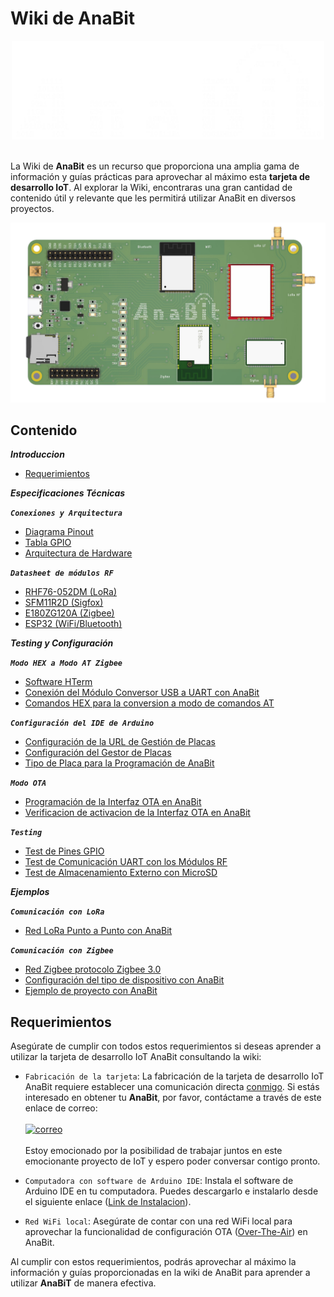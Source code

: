 # Wiki de AnaBit


<center><img src="assets/Logos/LogoAnaBit.svg" alt="drawing" width="500" /></center>

</br>

La Wiki de **AnaBit** es un recurso que proporciona una amplia gama de información y guías prácticas para aprovechar al máximo esta **tarjeta de desarrollo IoT**. Al explorar la Wiki, encontraras una gran cantidad de contenido útil y relevante que les permitirá utilizar AnaBit en diversos proyectos.

![](assets/Imagenes/AnaBit_Tarjeta.png)


## **Contenido**

***Introduccion***

- [Requerimientos](index.md#requerimientos)

***Especificaciones Técnicas***

***`Conexiones y Arquitectura`***

- [Diagrama Pinout](pinout.md#diagrama-pinout)
- [Tabla GPIO](pinout.md#tabla-gpio)
- [Arquitectura de Hardware](pinout.md#arquitectura-de-hardware)

***`Datasheet de módulos RF`***

- [RHF76-052DM (LoRa)](datasheetComponentes.md#rhf76-052dm-lora)
- [SFM11R2D (Sigfox) ](datasheetComponentes.md#sfm11r2d-sigfox)
- [E180ZG120A (Zigbee)](datasheetComponentes.md#e180zg120a-zigbee)
- [ESP32 (WiFi/Bluetooth)](datasheetComponentes.md#esp32-wifibluetooth)

***Testing y Configuración***

***`Modo HEX a Modo AT Zigbee`***

- [Software HTerm](HEX_AT_Zigbee.md#software-hterm)
- [Conexión del Módulo Conversor USB a UART con AnaBit](HEX_AT_Zigbee.md#conexión-del-módulo-conversor-usb-a-uart-con-anabit)
- [Comandos HEX para la conversion a modo de comandos AT](HEX_AT_Zigbee.md#comandos-hex-para-la-conversion-a-modo-de-comandos-at)

***`Configuración del IDE de Arduino`***

- [Configuración de la URL de Gestión de Placas](ConfigIDEArduino.md#configuración-de-la-url-de-gestión-de-placas)
- [Configuración del Gestor de Placas](ConfigIDEArduino.md#configuración-del-gestor-de-placas)
- [Tipo de Placa para la Programación de AnaBit](ConfigIDEArduino.md#tipo-de-placa-para-la-programación-de-anabit)

***`Modo OTA`***

- [Programación de la Interfaz OTA en AnaBit](Modo_OTA.md#programación-de-la-interfaz-ota-en-anabit)
- [Verificacion de activacion de la Interfaz OTA en AnaBit](Modo_OTA.md#verificacion-de-activacion-de-la-interfaz-ota-en-anabit)

***`Testing`***

- [Test de Pines GPIO](Testing.md#test-de-pines-gpio)
- [Test de Comunicación UART con los Módulos RF](Testing.md#test-de-comunicación-uart-con-los-módulos-rf)
- [Test de Almacenamiento Externo con MicroSD](Testing.md#test-de-almacenamiento-externo-con-microsd)

***Ejemplos***

***`Comunicación con LoRa`***

- [Red LoRa Punto a Punto con AnaBit](Ejemplo_LoRa.md#red-lora-punto-a-punto-con-anabit)

***`Comunicación con Zigbee`***

- [Red Zigbee protocolo Zigbee 3.0](Ejemplo_Zigbee.md#red-zigbee-protocolo-zigbee-30)
- [Configuración del tipo de dispositivo con AnaBit](Ejemplo_Zigbee.md#configuración-del-tipo-de-dispositivo-con-anabit)
- [Ejemplo de proyecto con AnaBit](Ejemplo_Zigbee.md#ejemplo-de-proyecto-con-anabit)




## **Requerimientos**

Asegúrate de cumplir con todos estos requerimientos si deseas aprender a utilizar la tarjeta de desarrollo IoT AnaBit consultando la wiki:

* `Fabricación de la tarjeta`:
        La fabricación de la tarjeta de desarrollo IoT AnaBit requiere establecer una comunicación directa [conmigo](https://github.com/St3v3n-4n4). Si estás interesado en obtener tu **AnaBit**, por favor, contáctame a través de este enlace de correo: </br></br><a href="mailto:saflorezprieto@gmail.com">![correo](https://img.shields.io/badge/Mail-saflorezprieto@gmail.com-D60000?style=for-the-badge&logo=Gmail&logoColor=white&labelColor=000000&?logoWidth=40)</a></br></br>Estoy emocionado por la posibilidad de trabajar juntos en este emocionante proyecto de IoT y espero poder conversar contigo pronto.

* `Computadora con software de Arduino IDE`:
        Instala el software de Arduino IDE en tu computadora. Puedes descargarlo e instalarlo desde el siguiente enlace (<a href="https://docs.arduino.cc/software/ide-v2" target="_blank" class="hljs-tag">Link de Instalacion</a>).

* `Red WiFi local`:
        Asegúrate de contar con una red WiFi local para aprovechar la funcionalidad de configuración OTA (<a href="https://www.analog.com/en/analog-dialogue/articles/over-the-air-ota-updates-in-embedded-microcontroller-applications.html" target="_blank" class="hljs-tag">Over-The-Air</a>)  en AnaBit.

Al cumplir con estos requerimientos, podrás aprovechar al máximo la información y guías proporcionadas en la wiki de AnaBit para aprender a utilizar **AnaBiT** de manera efectiva.
